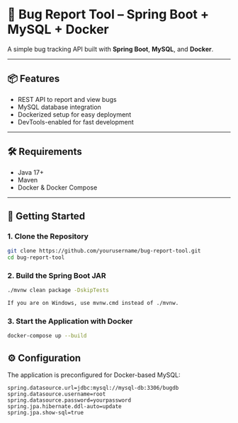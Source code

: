 # 🐞 Bug Report Tool – Spring Boot + MySQL + Docker

A simple bug tracking API built with **Spring Boot**, **MySQL**, and **Docker**.

---

## 📦 Features

- REST API to report and view bugs
- MySQL database integration
- Dockerized setup for easy deployment
- DevTools-enabled for fast development

---

## 🛠 Requirements

- Java 17+
- Maven
- Docker & Docker Compose

---

## 🚀 Getting Started

### 1. Clone the Repository

```bash
git clone https://github.com/yourusername/bug-report-tool.git
cd bug-report-tool
```
### 2. Build the Spring Boot JAR

```bash
./mvnw clean package -DskipTests

If you are on Windows, use mvnw.cmd instead of ./mvnw.
```
### 3. Start the Application with Docker

```bash
docker-compose up --build
```

## ⚙️ Configuration

The application is preconfigured for Docker-based MySQL:

```properties
spring.datasource.url=jdbc:mysql://mysql-db:3306/bugdb
spring.datasource.username=root
spring.datasource.password=yourpassword
spring.jpa.hibernate.ddl-auto=update
spring.jpa.show-sql=true
```
